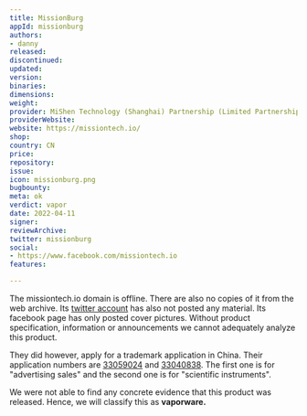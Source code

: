 ```yaml
---
title: MissionBurg
appId: missionburg
authors:
- danny
released: 
discontinued: 
updated: 
version: 
binaries: 
dimensions: 
weight: 
provider: MiShen Technology (Shanghai) Partnership (Limited Partnership)
providerWebsite: 
website: https://missiontech.io/
shop: 
country: CN
price: 
repository: 
issue: 
icon: missionburg.png
bugbounty: 
meta: ok
verdict: vapor
date: 2022-04-11
signer: 
reviewArchive: 
twitter: missionburg
social:
- https://www.facebook.com/missiontech.io
features: 

---
```


The missiontech.io domain is offline. There are also no copies of it from the web archive. Its [twitter account](https://twitter.com/missionburg) has also not posted any material. Its facebook page has only posted cover pictures. Without product specification, information or announcements we cannot adequately analyze this product.

They did however, apply for a trademark application in China. Their application numbers are [33059024](https://aiqicha.baidu.com/mark/markDetail?dataId=077bc0efb3cac6de67eb591c8e2f961e) and [33040838](https://aiqicha.baidu.com/mark/markDetail?dataId=b7793a6e8ec95de0b1797965161f6040). The first one is for "advertising sales" and the second one is for "scientific instruments".

We were not able to find any concrete evidence that this product was released. Hence, we will classify this as **vaporware.**

